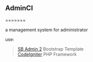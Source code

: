 ## AdminCI
=======

a management system for administrator

use:
>[SB Admin 2](http://startbootstrap.com/sb-admin-v2) Bootstrap Template<br>
>[CodeIgniter](http://codeigniter.org.cn/) PHP Framework